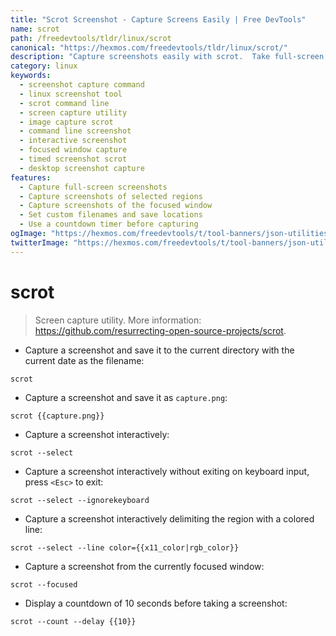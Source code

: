 ```yaml
---
title: "Scrot Screenshot - Capture Screens Easily | Free DevTools"
name: scrot
path: /freedevtools/tldr/linux/scrot
canonical: "https://hexmos.com/freedevtools/tldr/linux/scrot/"
description: "Capture screenshots easily with scrot.  Take full-screen, region-specific, or window-focused screenshots with simple commands. Free online tool, no registration required."
category: linux
keywords:
  - screenshot capture command
  - linux screenshot tool
  - scrot command line
  - screen capture utility
  - image capture scrot
  - command line screenshot
  - interactive screenshot
  - focused window capture
  - timed screenshot scrot
  - desktop screenshot capture
features:
  - Capture full-screen screenshots
  - Capture screenshots of selected regions
  - Capture screenshots of the focused window
  - Set custom filenames and save locations
  - Use a countdown timer before capturing
ogImage: "https://hexmos.com/freedevtools/t/tool-banners/json-utilities-banner.png"
twitterImage: "https://hexmos.com/freedevtools/t/tool-banners/json-utilities-banner.png"
---
```


# scrot

> Screen capture utility.
> More information: <https://github.com/resurrecting-open-source-projects/scrot>.

- Capture a screenshot and save it to the current directory with the current date as the filename:

`scrot`

- Capture a screenshot and save it as `capture.png`:

`scrot {{capture.png}}`

- Capture a screenshot interactively:

`scrot --select`

- Capture a screenshot interactively without exiting on keyboard input, press `<Esc>` to exit:

`scrot --select --ignorekeyboard`

- Capture a screenshot interactively delimiting the region with a colored line:

`scrot --select --line color={{x11_color|rgb_color}}`

- Capture a screenshot from the currently focused window:

`scrot --focused`

- Display a countdown of 10 seconds before taking a screenshot:

`scrot --count --delay {{10}}`
